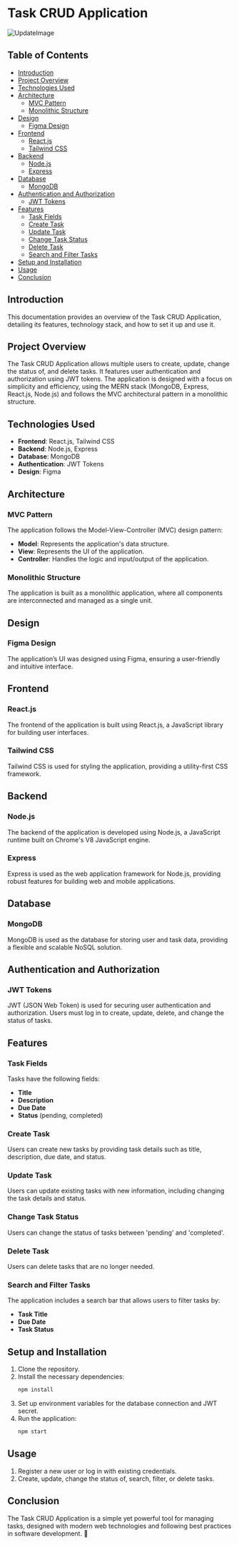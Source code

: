 # Task CRUD Application
![UpdateImage](https://github.com/sanjayagayan/TODO/assets/70587308/2c8ce370-e59b-4b1b-b8bd-3b037c9a3a65)


## Table of Contents
- [Introduction](#introduction)
- [Project Overview](#project-overview)
- [Technologies Used](#technologies-used)
- [Architecture](#architecture)
  - [MVC Pattern](#mvc-pattern)
  - [Monolithic Structure](#monolithic-structure)
- [Design](#design)
  - [Figma Design](#figma-design)
- [Frontend](#frontend)
  - [React.js](#reactjs)
  - [Tailwind CSS](#tailwind-css)
- [Backend](#backend)
  - [Node.js](#nodejs)
  - [Express](#express)
- [Database](#database)
  - [MongoDB](#mongodb)
- [Authentication and Authorization](#authentication-and-authorization)
  - [JWT Tokens](#jwt-tokens)
- [Features](#features)
  - [Task Fields](#task-fields)
  - [Create Task](#create-task)
  - [Update Task](#update-task)
  - [Change Task Status](#change-task-status)
  - [Delete Task](#delete-task)
  - [Search and Filter Tasks](#search-and-filter-tasks)
- [Setup and Installation](#setup-and-installation)
- [Usage](#usage)
- [Conclusion](#conclusion)

## Introduction
This documentation provides an overview of the Task CRUD Application, detailing its features, technology stack, and how to set it up and use it.

## Project Overview
The Task CRUD Application allows multiple users to create, update, change the status of, and delete tasks. It features user authentication and authorization using JWT tokens. The application is designed with a focus on simplicity and efficiency, using the MERN stack (MongoDB, Express, React.js, Node.js) and follows the MVC architectural pattern in a monolithic structure.

## Technologies Used
- **Frontend**: React.js, Tailwind CSS
- **Backend**: Node.js, Express
- **Database**: MongoDB
- **Authentication**: JWT Tokens
- **Design**: Figma

## Architecture

### MVC Pattern
The application follows the Model-View-Controller (MVC) design pattern:
- **Model**: Represents the application's data structure.
- **View**: Represents the UI of the application.
- **Controller**: Handles the logic and input/output of the application.

### Monolithic Structure
The application is built as a monolithic application, where all components are interconnected and managed as a single unit.

## Design

### Figma Design
The application’s UI was designed using Figma, ensuring a user-friendly and intuitive interface.

## Frontend

### React.js
The frontend of the application is built using React.js, a JavaScript library for building user interfaces.

### Tailwind CSS
Tailwind CSS is used for styling the application, providing a utility-first CSS framework.

## Backend

### Node.js
The backend of the application is developed using Node.js, a JavaScript runtime built on Chrome's V8 JavaScript engine.

### Express
Express is used as the web application framework for Node.js, providing robust features for building web and mobile applications.

## Database

### MongoDB
MongoDB is used as the database for storing user and task data, providing a flexible and scalable NoSQL solution.

## Authentication and Authorization

### JWT Tokens
JWT (JSON Web Token) is used for securing user authentication and authorization. Users must log in to create, update, delete, and change the status of tasks.

## Features

### Task Fields
Tasks have the following fields:
- **Title**
- **Description**
- **Due Date**
- **Status** (pending, completed)

### Create Task
Users can create new tasks by providing task details such as title, description, due date, and status.

### Update Task
Users can update existing tasks with new information, including changing the task details and status.

### Change Task Status
Users can change the status of tasks between 'pending' and 'completed'.

### Delete Task
Users can delete tasks that are no longer needed.

### Search and Filter Tasks
The application includes a search bar that allows users to filter tasks by:
- **Task Title**
- **Due Date**
- **Task Status**

## Setup and Installation
1. Clone the repository.
2. Install the necessary dependencies:
    ```bash
    npm install
    ```
3. Set up environment variables for the database connection and JWT secret.
4. Run the application:
    ```bash
    npm start
    ```

## Usage
1. Register a new user or log in with existing credentials.
2. Create, update, change the status of, search, filter, or delete tasks.

## Conclusion
The Task CRUD Application is a simple yet powerful tool for managing tasks, designed with modern web technologies and following best practices in software development. 🚀
```
